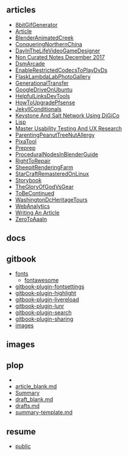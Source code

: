 
## articles

- [8bitGifGenerator](articles/8bit_gif_generator.md)
- [Article](articles/article.md)
- [BlenderAnimatedCreek](articles/blender_animated_creek.md)
- [ConqueringNorthernChina](articles/conquering_northern_china.md)
- [DayInTheLifeVideoGameDesigner](articles/day_in_the_life_video_game_designer.md)
- [Non Curated Notes December 2017](articles/dec_28_2017_notes.md)
- [DsmArcade](articles/dsm_arcade.md)
- [EnableRestrictedCodecsToPlayDvDs](articles/enable_restricted_codecs_to_play_dv_ds.md)
- [FlaskLambdaLabPhotoGallery](articles/flask_lambda_lab_photo_gallery.md)
- [GenerationalTransfer](articles/generational_transfer.md)
- [GoogleDriveOnUbuntu](articles/google_drive_on_ubuntu_16_04.md)
- [HelpfulLinksDevTools](articles/helpful_links_dev_tools.md)
- [HowToUpgradePfsense](articles/how_to_upgrade_pfsense_2_3_x_to_2_4_x.md)
- [JekyllConditionals](articles/jekyll_conditionals.md)
- [Keystone And Salt Network Using DiGiCo](articles/keystone_and_salt_network_using_di_gi_co.md)
- [Lisp](articles/lisp.md)
- [Master Usability Testing And UX Research](articles/master_usability_testing_and_ux_research.md)
- [ParentingPeanutTreeNutAllergy](articles/parenting_peanut_tree_nut_allergy.md)
- [PixaTool](articles/pixa_tool.md)
- [Preprep](articles/preprep.md)
- [ProceduralNodesInBlenderGuide](articles/procedural_nodes_in_blender_guide.md)
- [RightToRepair](articles/right_to_repair.md)
- [SheepitRenderingFarm](articles/sheepit_rendering_farm.md)
- [StarCraftRemasteredOnLinux](articles/star_craft_remastered_on_linux.md)
- [Storybook](articles/storybook.md)
- [TheGloryOfGodVsGear](articles/the_glory_of_god_vs_gear.md)
- [ToBeContinued](articles/to_be_continued.md)
- [WashingtonDcHeritageTours](articles/washington_dc_heritage_tours.md)
- [WebAnalytics](articles/web_analytics.md)
- [Writing An Article](articles/writing_an_article.md)
- [ZeroToAaaIn](articles/zero_to_aaa_in_4_years_maarten_hof_blender.md)

## docs


## gitbook

- [fonts]()
    - [fontawesome]()
- [gitbook-plugin-fontsettings]()
- [gitbook-plugin-highlight]()
- [gitbook-plugin-livereload]()
- [gitbook-plugin-lunr]()
- [gitbook-plugin-search]()
- [gitbook-plugin-sharing]()
- [images]()

## images


## plop

- [](plop/article-template.md)
- [article_blank.md](plop/article_blank.md)
- [Summary](plop/articles.md)
- [draft_blank.md](plop/draft_blank.md)
- [drafts.md](plop/drafts.md)
- [summary-template.md](plop/summary-template.md)

## resume

- [public]()